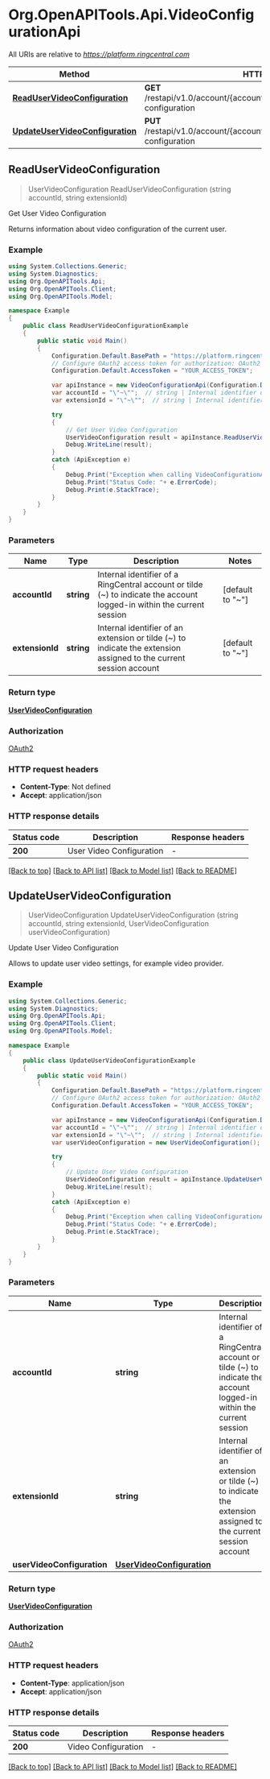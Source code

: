 # Org.OpenAPITools.Api.VideoConfigurationApi

All URIs are relative to *https://platform.ringcentral.com*

Method | HTTP request | Description
------------- | ------------- | -------------
[**ReadUserVideoConfiguration**](VideoConfigurationApi.md#readuservideoconfiguration) | **GET** /restapi/v1.0/account/{accountId}/extension/{extensionId}/video-configuration | Get User Video Configuration
[**UpdateUserVideoConfiguration**](VideoConfigurationApi.md#updateuservideoconfiguration) | **PUT** /restapi/v1.0/account/{accountId}/extension/{extensionId}/video-configuration | Update User Video Configuration



## ReadUserVideoConfiguration

> UserVideoConfiguration ReadUserVideoConfiguration (string accountId, string extensionId)

Get User Video Configuration

Returns information about video configuration of the current user.

### Example

```csharp
using System.Collections.Generic;
using System.Diagnostics;
using Org.OpenAPITools.Api;
using Org.OpenAPITools.Client;
using Org.OpenAPITools.Model;

namespace Example
{
    public class ReadUserVideoConfigurationExample
    {
        public static void Main()
        {
            Configuration.Default.BasePath = "https://platform.ringcentral.com";
            // Configure OAuth2 access token for authorization: OAuth2
            Configuration.Default.AccessToken = "YOUR_ACCESS_TOKEN";

            var apiInstance = new VideoConfigurationApi(Configuration.Default);
            var accountId = "\"~\"";  // string | Internal identifier of a RingCentral account or tilde (~) to indicate the account logged-in within the current session (default to "~")
            var extensionId = "\"~\"";  // string | Internal identifier of an extension or tilde (~) to indicate the extension assigned to the current session account (default to "~")

            try
            {
                // Get User Video Configuration
                UserVideoConfiguration result = apiInstance.ReadUserVideoConfiguration(accountId, extensionId);
                Debug.WriteLine(result);
            }
            catch (ApiException e)
            {
                Debug.Print("Exception when calling VideoConfigurationApi.ReadUserVideoConfiguration: " + e.Message );
                Debug.Print("Status Code: "+ e.ErrorCode);
                Debug.Print(e.StackTrace);
            }
        }
    }
}
```

### Parameters


Name | Type | Description  | Notes
------------- | ------------- | ------------- | -------------
 **accountId** | **string**| Internal identifier of a RingCentral account or tilde (~) to indicate the account logged-in within the current session | [default to &quot;~&quot;]
 **extensionId** | **string**| Internal identifier of an extension or tilde (~) to indicate the extension assigned to the current session account | [default to &quot;~&quot;]

### Return type

[**UserVideoConfiguration**](UserVideoConfiguration.md)

### Authorization

[OAuth2](../README.md#OAuth2)

### HTTP request headers

- **Content-Type**: Not defined
- **Accept**: application/json


### HTTP response details
| Status code | Description | Response headers |
|-------------|-------------|------------------|
| **200** | User Video Configuration |  -  |

[[Back to top]](#)
[[Back to API list]](../README.md#documentation-for-api-endpoints)
[[Back to Model list]](../README.md#documentation-for-models)
[[Back to README]](../README.md)


## UpdateUserVideoConfiguration

> UserVideoConfiguration UpdateUserVideoConfiguration (string accountId, string extensionId, UserVideoConfiguration userVideoConfiguration)

Update User Video Configuration

Allows to update user video settings, for example video provider.

### Example

```csharp
using System.Collections.Generic;
using System.Diagnostics;
using Org.OpenAPITools.Api;
using Org.OpenAPITools.Client;
using Org.OpenAPITools.Model;

namespace Example
{
    public class UpdateUserVideoConfigurationExample
    {
        public static void Main()
        {
            Configuration.Default.BasePath = "https://platform.ringcentral.com";
            // Configure OAuth2 access token for authorization: OAuth2
            Configuration.Default.AccessToken = "YOUR_ACCESS_TOKEN";

            var apiInstance = new VideoConfigurationApi(Configuration.Default);
            var accountId = "\"~\"";  // string | Internal identifier of a RingCentral account or tilde (~) to indicate the account logged-in within the current session (default to "~")
            var extensionId = "\"~\"";  // string | Internal identifier of an extension or tilde (~) to indicate the extension assigned to the current session account (default to "~")
            var userVideoConfiguration = new UserVideoConfiguration(); // UserVideoConfiguration | 

            try
            {
                // Update User Video Configuration
                UserVideoConfiguration result = apiInstance.UpdateUserVideoConfiguration(accountId, extensionId, userVideoConfiguration);
                Debug.WriteLine(result);
            }
            catch (ApiException e)
            {
                Debug.Print("Exception when calling VideoConfigurationApi.UpdateUserVideoConfiguration: " + e.Message );
                Debug.Print("Status Code: "+ e.ErrorCode);
                Debug.Print(e.StackTrace);
            }
        }
    }
}
```

### Parameters


Name | Type | Description  | Notes
------------- | ------------- | ------------- | -------------
 **accountId** | **string**| Internal identifier of a RingCentral account or tilde (~) to indicate the account logged-in within the current session | [default to &quot;~&quot;]
 **extensionId** | **string**| Internal identifier of an extension or tilde (~) to indicate the extension assigned to the current session account | [default to &quot;~&quot;]
 **userVideoConfiguration** | [**UserVideoConfiguration**](UserVideoConfiguration.md)|  | 

### Return type

[**UserVideoConfiguration**](UserVideoConfiguration.md)

### Authorization

[OAuth2](../README.md#OAuth2)

### HTTP request headers

- **Content-Type**: application/json
- **Accept**: application/json


### HTTP response details
| Status code | Description | Response headers |
|-------------|-------------|------------------|
| **200** | Video Configuration |  -  |

[[Back to top]](#)
[[Back to API list]](../README.md#documentation-for-api-endpoints)
[[Back to Model list]](../README.md#documentation-for-models)
[[Back to README]](../README.md)

